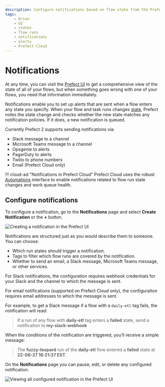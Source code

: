 ```yaml
---
description: Configure notifications based on flow state from the Prefect UI and Prefect Cloud.
tags:
    - Orion
    - UI
    - states
    - flow runs
    - notifications
    - alerts
    - Prefect Cloud
---
```


# Notifications

At any time, you can visit the [Prefect UI](/ui/flow-runs/) to get a comprehensive view of the state of all of your flows, but when something goes wrong with one of your flows, you need that information immediately. 

Notifications enable you to set up alerts that are sent when a flow enters any state you specify. When your flow and task runs changes [state](/concepts/states/), Prefect notes the state change and checks whether the new state matches any notification policies. If it does, a new notification is queued.

Currently Prefect 2 supports sending notifications via:

- Slack message to a channel
- Microsoft Teams message to a channel
- Opsgenie to alerts
- PagerDuty to alerts
- Twilio to phone numbers
- Email (Prefect Cloud only)

!!! cloud-ad "Notifications in Prefect Cloud"
    Prefect Cloud uses the robust [Automations](/ui/automations/) interface to enable notifications related to flow run state changes and work queue health.

## Configure notifications

To configure a notification, go to the **Notifications** page and select **Create Notification** or the **+** button. 

![Creating a notification in the Prefect UI](/img/ui/orion-create-slack-notification.png)

Notifications are structured just as you would describe them to someone. You can choose:

- Which run states should trigger a notification.
- Tags to filter which flow runs are covered by the notification.
- Whether to send an email, a Slack message, Microsoft Teams message, or other services.

For Slack notifications, the configuration requires webhook credentials for your Slack and the channel to which the message is sent.

For email notifications (supported on Prefect Cloud only), the configuraiton requires email addresses to which the message is sent.

For example, to get a Slack message if a flow with a `daily-etl` tag fails, the notification will read:

> If a run of any flow with **daily-etl** tag enters a **failed** state, send a notification to **my-slack-webhook**

When the conditions of the notification are triggered, you’ll receive a simple message:

> The **fuzzy-leopard** run of the **daily-etl** flow entered a **failed** state at **22-06-27 16:21:37 EST**.

On the **Notifications** page you can pause, edit, or delete any configured notification.

![Viewing all configured notification in the Prefect UI](/img/ui/orion-notifications.png)
